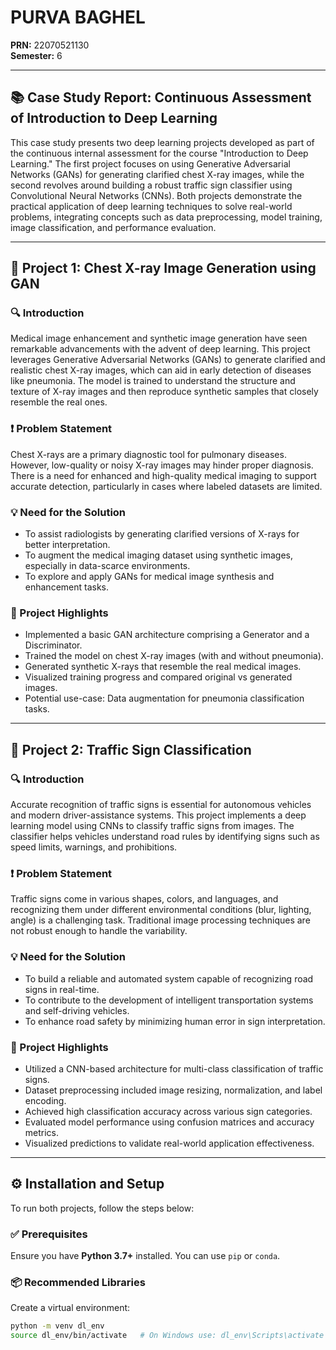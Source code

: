 # PURVA BAGHEL  
**PRN:** 22070521130  
**Semester:** 6 

---

## 📚 Case Study Report: Continuous Assessment of Introduction to Deep Learning

This case study presents two deep learning projects developed as part of the continuous internal assessment for the course "Introduction to Deep Learning." The first project focuses on using Generative Adversarial Networks (GANs) for generating clarified chest X-ray images, while the second revolves around building a robust traffic sign classifier using Convolutional Neural Networks (CNNs). Both projects demonstrate the practical application of deep learning techniques to solve real-world problems, integrating concepts such as data preprocessing, model training, image classification, and performance evaluation.

---

## 🧠 Project 1: Chest X-ray Image Generation using GAN

### 🔍 Introduction
Medical image enhancement and synthetic image generation have seen remarkable advancements with the advent of deep learning. This project leverages Generative Adversarial Networks (GANs) to generate clarified and realistic chest X-ray images, which can aid in early detection of diseases like pneumonia. The model is trained to understand the structure and texture of X-ray images and then reproduce synthetic samples that closely resemble the real ones.

### ❗ Problem Statement
Chest X-rays are a primary diagnostic tool for pulmonary diseases. However, low-quality or noisy X-ray images may hinder proper diagnosis. There is a need for enhanced and high-quality medical imaging to support accurate detection, particularly in cases where labeled datasets are limited.

### 💡 Need for the Solution
- To assist radiologists by generating clarified versions of X-rays for better interpretation.
- To augment the medical imaging dataset using synthetic images, especially in data-scarce environments.
- To explore and apply GANs for medical image synthesis and enhancement tasks.

### 🚀 Project Highlights
- Implemented a basic GAN architecture comprising a Generator and a Discriminator.
- Trained the model on chest X-ray images (with and without pneumonia).
- Generated synthetic X-rays that resemble the real medical images.
- Visualized training progress and compared original vs generated images.
- Potential use-case: Data augmentation for pneumonia classification tasks.

---

## 🚦 Project 2: Traffic Sign Classification

### 🔍 Introduction
Accurate recognition of traffic signs is essential for autonomous vehicles and modern driver-assistance systems. This project implements a deep learning model using CNNs to classify traffic signs from images. The classifier helps vehicles understand road rules by identifying signs such as speed limits, warnings, and prohibitions.

### ❗ Problem Statement
Traffic signs come in various shapes, colors, and languages, and recognizing them under different environmental conditions (blur, lighting, angle) is a challenging task. Traditional image processing techniques are not robust enough to handle the variability.

### 💡 Need for the Solution
- To build a reliable and automated system capable of recognizing road signs in real-time.
- To contribute to the development of intelligent transportation systems and self-driving vehicles.
- To enhance road safety by minimizing human error in sign interpretation.

### 🚀 Project Highlights
- Utilized a CNN-based architecture for multi-class classification of traffic signs.
- Dataset preprocessing included image resizing, normalization, and label encoding.
- Achieved high classification accuracy across various sign categories.
- Evaluated model performance using confusion matrices and accuracy metrics.
- Visualized predictions to validate real-world application effectiveness.

---

## ⚙️ Installation and Setup

To run both projects, follow the steps below:

### ✅ Prerequisites
Ensure you have **Python 3.7+** installed. You can use `pip` or `conda`.

### 📦 Recommended Libraries

Create a virtual environment:
```bash
python -m venv dl_env
source dl_env/bin/activate   # On Windows use: dl_env\Scripts\activate
